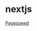 # nextjs

[Pagespeed](https://pagespeed.web.dev/analysis/https-nextjs2-perf-web-vercel-app/z3lov89ozj?form_factor=mobile)
